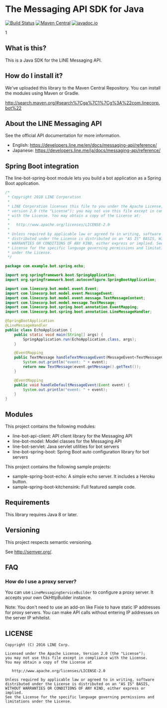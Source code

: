 # The Messaging API SDK for Java

[![Build Status](https://travis-ci.org/line/line-bot-sdk-java.svg?branch=master)](https://travis-ci.org/line/line-bot-sdk-java)
[![Maven Central](https://maven-badges.herokuapp.com/maven-central/com.linecorp.bot/line-bot-model/badge.svg)](https://maven-badges.herokuapp.com/maven-central/com.linecorp.bot/line-bot-model)
[![javadoc.io](https://javadocio-badges.herokuapp.com/com.linecorp.bot/line-bot-model/badge.svg)](https://javadocio-badges.herokuapp.com/com.linecorp.bot/line-bot-model)

1

## What is this?

This is a Java SDK for the LINE Messaging API.

## How do I install it?

We've uploaded this library to the Maven Central Repository. You can install the modules using Maven or Gradle.

http://search.maven.org/#search%7Cga%7C1%7Cg%3A%22com.linecorp.bot%22

## About the LINE Messaging API

See the official API documentation for more information.

- English: https://developers.line.me/en/docs/messaging-api/reference/
- Japanese: https://developers.line.me/ja/docs/messaging-api/reference/

## Spring Boot integration

The line-bot-spring-boot module lets you build a bot application as a Spring Boot application.

```java
/*
 * Copyright 2018 LINE Corporation
 *
 * LINE Corporation licenses this file to you under the Apache License,
 * version 2.0 (the "License"); you may not use this file except in compliance
 * with the License. You may obtain a copy of the License at:
 *
 *   http://www.apache.org/licenses/LICENSE-2.0
 *
 * Unless required by applicable law or agreed to in writing, software
 * distributed under the License is distributed on an "AS IS" BASIS, WITHOUT
 * WARRANTIES OR CONDITIONS OF ANY KIND, either express or implied. See the
 * License for the specific language governing permissions and limitations
 * under the License.
 */

package com.example.bot.spring.echo;

import org.springframework.boot.SpringApplication;
import org.springframework.boot.autoconfigure.SpringBootApplication;

import com.linecorp.bot.model.event.Event;
import com.linecorp.bot.model.event.MessageEvent;
import com.linecorp.bot.model.event.message.TextMessageContent;
import com.linecorp.bot.model.message.TextMessage;
import com.linecorp.bot.spring.boot.annotation.EventMapping;
import com.linecorp.bot.spring.boot.annotation.LineMessageHandler;

@SpringBootApplication
@LineMessageHandler
public class EchoApplication {
    public static void main(String[] args) {
        SpringApplication.run(EchoApplication.class, args);
    }

    @EventMapping
    public TextMessage handleTextMessageEvent(MessageEvent<TextMessageContent> event) {
        System.out.println("event: " + event);
        return new TextMessage(event.getMessage().getText());
    }

    @EventMapping
    public void handleDefaultMessageEvent(Event event) {
        System.out.println("event: " + event);
    }
}
```

## Modules

This project contains the following modules:

 * line-bot-api-client: API client library for the Messaging API
 * line-bot-model: Model classes for the Messaging API
 * line-bot-servlet: Java servlet utilities for bot servers
 * line-bot-spring-boot: Spring Boot auto configuration library for bot servers

This project contains the following sample projects:

 * sample-spring-boot-echo: A simple echo server. It includes a Heroku button.
 * sample-spring-boot-kitchensink: Full featured sample code.

## Requirements

This library requires Java 8 or later.

## Versioning

This project respects semantic versioning.

See http://semver.org/.

## FAQ

### How do I use a proxy server?

You can use `LineMessagingServiceBuilder` to configure a proxy server. It accepts your own OkHttpBuilder instance.

Note: You don't need to use an add-on like Fixie to have static IP addresses for proxy servers. You can make API calls without entering IP addresses on the server IP whitelist.

## LICENSE

    Copyright (C) 2016 LINE Corp.

    Licensed under the Apache License, Version 2.0 (the "License");
    you may not use this file except in compliance with the License.
    You may obtain a copy of the License at

       http://www.apache.org/licenses/LICENSE-2.0

    Unless required by applicable law or agreed to in writing, software
    distributed under the License is distributed on an "AS IS" BASIS,
    WITHOUT WARRANTIES OR CONDITIONS OF ANY KIND, either express or implied.
    See the License for the specific language governing permissions and
    limitations under the License.
